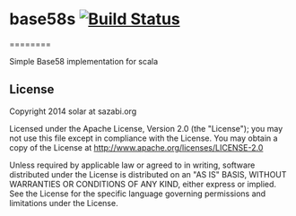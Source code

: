 # base58s [![Build Status](https://travis-ci.org/solar/base58s.svg?branch=master)](https://travis-ci.org/solar/base58s)
========

Simple Base58 implementation for scala

## License

Copyright 2014 solar at sazabi.org

Licensed under the Apache License, Version 2.0 (the "License"); you may not use this file except in compliance with the License.  You may obtain a copy of the License at http://www.apache.org/licenses/LICENSE-2.0

Unless required by applicable law or agreed to in writing, software distributed under the License is distributed on an "AS IS" BASIS, WITHOUT WARRANTIES OR CONDITIONS OF ANY KIND, either express or implied.  See the License for the specific language governing permissions and limitations under the License.
